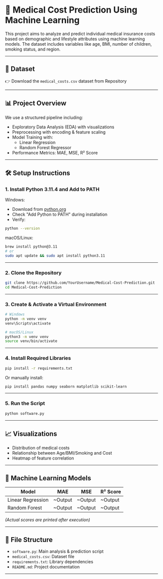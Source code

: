 # 💊 Medical Cost Prediction Using Machine Learning

This project aims to analyze and predict individual medical insurance costs based on demographic and lifestyle attributes using machine learning models. The dataset includes variables like age, BMI, number of children, smoking status, and region.

---

## 📁 Dataset

👉 Download the `medical_costs.csv` dataset from Repository

---

## 📊 Project Overview

We use a structured pipeline including:

- Exploratory Data Analysis (EDA) with visualizations
- Preprocessing with encoding & feature scaling
- Model Training with:
  - Linear Regression
  - Random Forest Regressor
- Performance Metrics: MAE, MSE, R² Score

---

## 🛠️ Setup Instructions

### 1. Install Python 3.11.4 and Add to PATH

Windows:  
- Download from [python.org](https://www.python.org/)
- Check "Add Python to PATH" during installation  
- Verify:
```bash
python --version
```

macOS/Linux:
```bash
brew install python@3.11
# or
sudo apt update && sudo apt install python3.11
```

---

### 2. Clone the Repository

```bash
git clone https://github.com/YourUsername/Medical-Cost-Prediction.git
cd Medical-Cost-Prediction
```

---

### 3. Create & Activate a Virtual Environment

```bash
# Windows
python -m venv venv
venv\Scripts\activate

# macOS/Linux
python3 -m venv venv
source venv/bin/activate
```

---

### 4. Install Required Libraries

```bash
pip install -r requirements.txt
```

Or manually install:

```bash
pip install pandas numpy seaborn matplotlib scikit-learn
```

---

### 5. Run the Script

```bash
python software.py
```

---

## 📈 Visualizations

- Distribution of medical costs
- Relationship between Age/BMI/Smoking and Cost
- Heatmap of feature correlation

---

## 🤖 Machine Learning Models

| Model              | MAE     | MSE     | R² Score |
|-------------------|---------|---------|----------|
| Linear Regression | ~Output | ~Output | ~Output  |
| Random Forest     | ~Output | ~Output | ~Output  |

*(Actual scores are printed after execution)*

---

## 📌 File Structure

- `software.py`: Main analysis & prediction script
- `medical_costs.csv`: Dataset file
- `requirements.txt`: Library dependencies
- `README.md`: Project documentation

---
